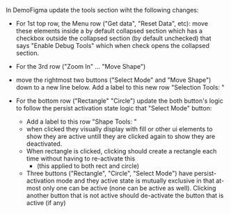 In DemoFigma update the tools section wiht the following changes:

- For 1st top row, the Menu row ("Get data", "Reset Data", etc): move these elements inside a by default collapsed section which has a checkbox outside the collapsed section (by default unchecked) that says "Enable Debug Tools" which when check opens the collapsed section.
- For the 3rd row ("Zoom In" ... "Move Shape") 
- move the rightmost two buttons ("Select Mode" and "Move Shape") down to a new line below. Add a label to this new row "Selection Tools: "

- For the bottom row ("Rectangle" "Circle") update the both button's logic to follow the persist activation state logic that "Select Mode" button:
    - Add a label to this row "Shape Tools: "
    - when clicked they visually display with fill or other ui elements to show they are active untill they are clicked again to show they are deactivated.
    - When rectangle is clicked, clicking should create a rectangle each time without having to re-activate this
        - (this applied to both rect and circle) 
    - Three buttons ("Rectangle", "Circle", "Select Mode") have persist-activation mode and they active state is mutually exclusive in that at-most only one can be active (none can be active as well). Clicking another button that is not active should de-activate the button that is active (if any)
